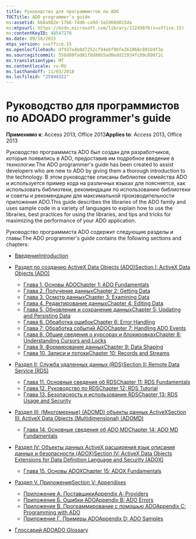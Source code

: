```yaml
---
title: Руководство для программистов по ADO
TOCTitle: ADO programmer's guide
ms:assetid: b68a982e-17b6-7dd6-ca9d-3a5960d815da
ms:mtpsurl: https://msdn.microsoft.com/library/JJ249876(v=office.15)
ms:contentKeyID: 48547278
ms.date: 09/18/2015
mtps_version: v=office.15
ms.openlocfilehash: df937a4b0d7252cf94ebf96fe261068c801b9f3e
ms.sourcegitcommit: 558d09fad81f8d80b5ad0edd21934fc09c098f2c
ms.translationtype: MT
ms.contentlocale: ru-RU
ms.lasthandoff: 11/03/2018
ms.locfileid: "25944321"
---
```

# <a name="ado-programmers-guide"></a><span data-ttu-id="03a9e-102">Руководство для программистов по ADO</span><span class="sxs-lookup"><span data-stu-id="03a9e-102">ADO programmer's guide</span></span>

<span data-ttu-id="03a9e-103">**Применимо к**: Access 2013, Office 2013</span><span class="sxs-lookup"><span data-stu-id="03a9e-103">**Applies to**: Access 2013, Office 2013</span></span>

<span data-ttu-id="03a9e-104">Руководство программиста ADO был создан для разработчиков, которые появились в ADO, предоставив им подробное введение в технологии.</span><span class="sxs-lookup"><span data-stu-id="03a9e-104">The ADO programmer's guide has been created to assist developers who are new to ADO by giving them a thorough introduction to the technology.</span></span> <span data-ttu-id="03a9e-105">В этом руководстве описаны библиотек семейства ADO и используется пример кода на различных языках для поясняется, как использовать библиотеки, рекомендации по использованию библиотеки и советы и рекомендации для максимальной производительности приложения ADO.</span><span class="sxs-lookup"><span data-stu-id="03a9e-105">This guide describes the libraries of the ADO family and uses sample code in a variety of languages to explain how to use the libraries, best practices for using the libraries, and tips and tricks for maximizing the performance of your ADO application.</span></span>

<span data-ttu-id="03a9e-106">Руководство программиста ADO содержит следующие разделы и главы:</span><span class="sxs-lookup"><span data-stu-id="03a9e-106">The ADO programmer's guide contains the following sections and chapters:</span></span>

- [<span data-ttu-id="03a9e-107">Введение</span><span class="sxs-lookup"><span data-stu-id="03a9e-107">Introduction</span></span>](introduction-to-ado-programming.md)
  
- [<span data-ttu-id="03a9e-108">Раздел по созданию ActiveX Data Objects (ADO)</span><span class="sxs-lookup"><span data-stu-id="03a9e-108">Section I: ActiveX Data Objects (ADO)</span></span>](section-i-activex-data-objects.md)
    
    - [<span data-ttu-id="03a9e-109">Глава 1. Основы ADO</span><span class="sxs-lookup"><span data-stu-id="03a9e-109">Chapter 1: ADO Fundamentals</span></span>](chapter-1-ado-fundamentals.md)
    - [<span data-ttu-id="03a9e-110">Глава 2. Получение данных</span><span class="sxs-lookup"><span data-stu-id="03a9e-110">Chapter 2: Getting Data</span></span>](chapter-2-getting-data.md)
    - [<span data-ttu-id="03a9e-111">Глава 3. Осмотр данных</span><span class="sxs-lookup"><span data-stu-id="03a9e-111">Chapter 3: Examining Data</span></span>](chapter-3-examining-data.md)
    - [<span data-ttu-id="03a9e-112">Глава 4. Редактирование данных</span><span class="sxs-lookup"><span data-stu-id="03a9e-112">Chapter 4: Editing Data</span></span>](chapter-4-editing-data.md)
    - [<span data-ttu-id="03a9e-113">Глава 5. Обновление и сохранение данных</span><span class="sxs-lookup"><span data-stu-id="03a9e-113">Chapter 5: Updating and Persisting Data</span></span>](chapter-5-updating-and-persisting-data.md)
    - [<span data-ttu-id="03a9e-114">Глава 6. Обработка ошибок</span><span class="sxs-lookup"><span data-stu-id="03a9e-114">Chapter 6: Error Handling</span></span>](chapter-6-error-handling.md)
    - [<span data-ttu-id="03a9e-115">Глава 7: Обработка событий ADO</span><span class="sxs-lookup"><span data-stu-id="03a9e-115">Chapter 7: Handling ADO Events</span></span>](chapter-7-handling-ado-events.md)
    - [<span data-ttu-id="03a9e-116">Глава 8. Общие сведения о курсорах и блокировках</span><span class="sxs-lookup"><span data-stu-id="03a9e-116">Chapter 8: Understanding Cursors and Locks</span></span>](chapter-8-understanding-cursors-and-locks.md)
    - [<span data-ttu-id="03a9e-117">Глава 9. Формирование данных</span><span class="sxs-lookup"><span data-stu-id="03a9e-117">Chapter 9: Data Shaping</span></span>](chapter-9-data-shaping.md)
    - [<span data-ttu-id="03a9e-118">Глава 10. Записи и потоки</span><span class="sxs-lookup"><span data-stu-id="03a9e-118">Chapter 10: Records and Streams</span></span>](chapter-10-records-and-streams.md)

- [<span data-ttu-id="03a9e-119">Раздел II: Служба удаленных данных (RDS)</span><span class="sxs-lookup"><span data-stu-id="03a9e-119">Section II: Remote Data Service (RDS)</span></span>](section-ii-remote-data-service.md)
    
    - [<span data-ttu-id="03a9e-120">Глава 11. Основные сведения об RDS</span><span class="sxs-lookup"><span data-stu-id="03a9e-120">Chapter 11: RDS Fundamentals</span></span>](chapter-11-rds-fundamentals.md)
    - [<span data-ttu-id="03a9e-121">Глава 12. Руководство по RDS</span><span class="sxs-lookup"><span data-stu-id="03a9e-121">Chapter 12: RDS Tutorial</span></span>](chapter-12-rds-tutorial.md)
    - [<span data-ttu-id="03a9e-122">Глава 13. Безопасность и использование RDS</span><span class="sxs-lookup"><span data-stu-id="03a9e-122">Chapter 13: RDS Usage and Security</span></span>](chapter-13-rds-usage-and-security.md)

- [<span data-ttu-id="03a9e-123">Раздел III: (Многомерные) (ADOMD) объекты данных ActiveX</span><span class="sxs-lookup"><span data-stu-id="03a9e-123">Section III: ActiveX Data Objects (Multidimensional) (ADOMD)</span></span>](section-iii-ado-multidimensional-ado-md.md)
    
    - [<span data-ttu-id="03a9e-124">Глава 14. Основные сведения об ADO MD</span><span class="sxs-lookup"><span data-stu-id="03a9e-124">Chapter 14: ADO MD Fundamentals</span></span>](chapter-14-ado-md-fundamentals.md)

- [<span data-ttu-id="03a9e-125">Раздел IV: Объекты данных ActiveX расширения язык описания данных и безопасности (ADOX)</span><span class="sxs-lookup"><span data-stu-id="03a9e-125">Section IV: ActiveX Data Objects Extensions for Data Definition Language and Security (ADOX)</span></span>](section-iv-ado-extensions-for-data-definition-language-and-security-adox.md)
    
    - [<span data-ttu-id="03a9e-126">Глава 15. Основы ADOX</span><span class="sxs-lookup"><span data-stu-id="03a9e-126">Chapter 15: ADOX Fundamentals</span></span>](chapter-15-adox-fundamentals.md)

- [<span data-ttu-id="03a9e-127">Раздел V. Приложения</span><span class="sxs-lookup"><span data-stu-id="03a9e-127">Section V: Appendixes</span></span>](section-v-appendixes.md)
    
    - [<span data-ttu-id="03a9e-128">Приложение А. Поставщики</span><span class="sxs-lookup"><span data-stu-id="03a9e-128">Appendix A: Providers</span></span>](appendix-a-providers.md)
    - [<span data-ttu-id="03a9e-129">Приложение Б. Ошибки ADO</span><span class="sxs-lookup"><span data-stu-id="03a9e-129">Appendix B: ADO Errors</span></span>](appendix-b-ado-errors.md)
    - [<span data-ttu-id="03a9e-130">Приложение В. Программирование с помощью ADO</span><span class="sxs-lookup"><span data-stu-id="03a9e-130">Appendix C: Programming with ADO</span></span>](appendix-c-programming-with-ado.md)
    - [<span data-ttu-id="03a9e-131">Приложение Г. Примеры ADO</span><span class="sxs-lookup"><span data-stu-id="03a9e-131">Appendix D: ADO Samples</span></span>](appendix-d-ado-samples.md)

- [<span data-ttu-id="03a9e-132">Глоссарий ADO</span><span class="sxs-lookup"><span data-stu-id="03a9e-132">ADO Glossary</span></span>](ado-glossary.md)

